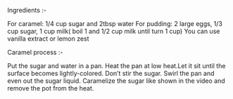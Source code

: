 Ingredients :-
     
For caramel: 1/4 cup sugar and 2tbsp water 
For pudding: 2 large eggs, 1/3 cup sugar, 1 cup milk( boil 1 and 1/2 cup milk until turn 1 cup)
You can use vanilla extract or lemon zest 

 Caramel process :-

Put the sugar and water in a pan. Heat the pan at low heat.Let it sit until the surface becomes lightly-colored. Don’t stir the sugar. Swirl the pan and even out the sugar liquid.
Caramelize the sugar like shown in the video and remove the pot from the heat.
 

